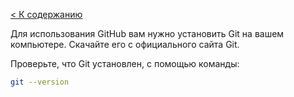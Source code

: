 [< К содержанию](./readme.md)

Для использования GitHub вам нужно установить Git на вашем компьютере. Скачайте его с официального сайта Git.

Проверьте, что Git установлен, с помощью команды:
```bash
git --version
```